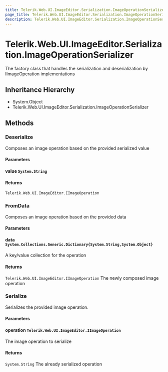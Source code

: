 ```yaml
---
title: Telerik.Web.UI.ImageEditor.Serialization.ImageOperationSerializer
page_title: Telerik.Web.UI.ImageEditor.Serialization.ImageOperationSerializer
description: Telerik.Web.UI.ImageEditor.Serialization.ImageOperationSerializer
---
```


# Telerik.Web.UI.ImageEditor.Serialization.ImageOperationSerializer

The factory class that handles the serialization and deserialization by IImageOperation implementations

## Inheritance Hierarchy

* System.Object
* Telerik.Web.UI.ImageEditor.Serialization.ImageOperationSerializer

## Methods

###  Deserialize

Composes an image operation based on the provided serialized value

#### Parameters

#### value `System.String`

#### Returns

`Telerik.Web.UI.ImageEditor.IImageOperation` 

###  FromData

Composes an image operation based on the provided data

#### Parameters

#### data `System.Collections.Generic.Dictionary{System.String,System.Object}`

A key/value collection for the operation

#### Returns

`Telerik.Web.UI.ImageEditor.IImageOperation` The newly composed image operation

###  Serialize

Serializes the provided image operation.

#### Parameters

#### operation `Telerik.Web.UI.ImageEditor.IImageOperation`

The image operation to serialize

#### Returns

`System.String` The already serialized operation

